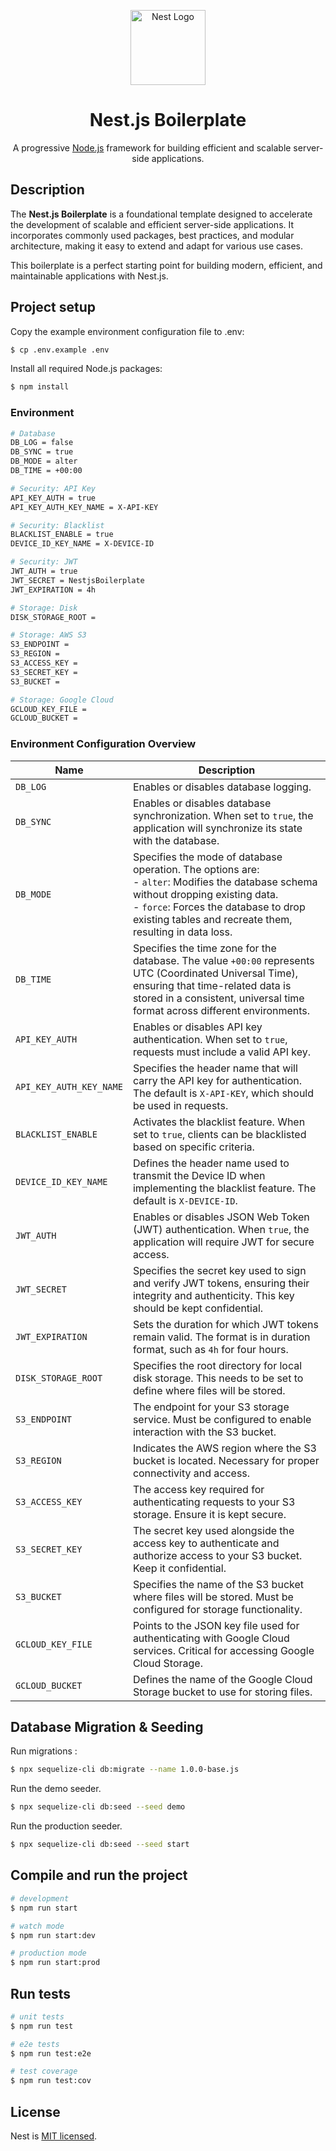 <p align="center">
  <a href="http://nestjs.com/" target="blank"><img src="https://nestjs.com/img/logo-small.svg" width="120" alt="Nest Logo" /></a>
</p>

<h1 align="center">Nest.js Boilerplate</h1>

<p align="center">A progressive <a href="http://nodejs.org" target="_blank">Node.js</a> framework for building efficient and scalable server-side applications.</p>

## Description

The **Nest.js Boilerplate** is a foundational template designed to accelerate the development of scalable and efficient server-side applications. It incorporates commonly used packages, best practices, and modular architecture, making it easy to extend and adapt for various use cases.

This boilerplate is a perfect starting point for building modern, efficient, and maintainable applications with Nest.js.

## Project setup

Copy the example environment configuration file to .env:

```bash
$ cp .env.example .env
```

Install all required Node.js packages:

```bash
$ npm install
```

### Environment

```bash
# Database
DB_LOG = false
DB_SYNC = true
DB_MODE = alter
DB_TIME = +00:00

# Security: API Key
API_KEY_AUTH = true
API_KEY_AUTH_KEY_NAME = X-API-KEY

# Security: Blacklist
BLACKLIST_ENABLE = true
DEVICE_ID_KEY_NAME = X-DEVICE-ID

# Security: JWT
JWT_AUTH = true
JWT_SECRET = NestjsBoilerplate
JWT_EXPIRATION = 4h

# Storage: Disk
DISK_STORAGE_ROOT =

# Storage: AWS S3
S3_ENDPOINT =
S3_REGION =
S3_ACCESS_KEY =
S3_SECRET_KEY =
S3_BUCKET =

# Storage: Google Cloud
GCLOUD_KEY_FILE =
GCLOUD_BUCKET =
```

### Environment Configuration Overview

| **Name**                | **Description**                                                                                                                                                                                                                                |
| ----------------------- | ---------------------------------------------------------------------------------------------------------------------------------------------------------------------------------------------------------------------------------------------- |
| `DB_LOG`                | Enables or disables database logging.                                                                                                                                                                                                          |
| `DB_SYNC`               | Enables or disables database synchronization. When set to `true`, the application will synchronize its state with the database.                                                                                                                |
| `DB_MODE`               | Specifies the mode of database operation. The options are: <br> - `alter`: Modifies the database schema without dropping existing data. <br> - `force`: Forces the database to drop existing tables and recreate them, resulting in data loss. |
| `DB_TIME`               | Specifies the time zone for the database. The value `+00:00` represents UTC (Coordinated Universal Time), ensuring that time-related data is stored in a consistent, universal time format across different environments.                      |
| `API_KEY_AUTH`          | Enables or disables API key authentication. When set to `true`, requests must include a valid API key.                                                                                                                                         |
| `API_KEY_AUTH_KEY_NAME` | Specifies the header name that will carry the API key for authentication. The default is `X-API-KEY`, which should be used in requests.                                                                                                        |
| `BLACKLIST_ENABLE`      | Activates the blacklist feature. When set to `true`, clients can be blacklisted based on specific criteria.                                                                                                                                    |
| `DEVICE_ID_KEY_NAME`    | Defines the header name used to transmit the Device ID when implementing the blacklist feature. The default is `X-DEVICE-ID`.                                                                                                                  |
| `JWT_AUTH`              | Enables or disables JSON Web Token (JWT) authentication. When `true`, the application will require JWT for secure access.                                                                                                                      |
| `JWT_SECRET`            | Specifies the secret key used to sign and verify JWT tokens, ensuring their integrity and authenticity. This key should be kept confidential.                                                                                                  |
| `JWT_EXPIRATION`        | Sets the duration for which JWT tokens remain valid. The format is in duration format, such as `4h` for four hours.                                                                                                                            |
| `DISK_STORAGE_ROOT`     | Specifies the root directory for local disk storage. This needs to be set to define where files will be stored.                                                                                                                                |
| `S3_ENDPOINT`           | The endpoint for your S3 storage service. Must be configured to enable interaction with the S3 bucket.                                                                                                                                         |
| `S3_REGION`             | Indicates the AWS region where the S3 bucket is located. Necessary for proper connectivity and access.                                                                                                                                         |
| `S3_ACCESS_KEY`         | The access key required for authenticating requests to your S3 storage. Ensure it is kept secure.                                                                                                                                              |
| `S3_SECRET_KEY`         | The secret key used alongside the access key to authenticate and authorize access to your S3 bucket. Keep it confidential.                                                                                                                     |
| `S3_BUCKET`             | Specifies the name of the S3 bucket where files will be stored. Must be configured for storage functionality.                                                                                                                                  |
| `GCLOUD_KEY_FILE`       | Points to the JSON key file used for authenticating with Google Cloud services. Critical for accessing Google Cloud Storage.                                                                                                                   |
| `GCLOUD_BUCKET`         | Defines the name of the Google Cloud Storage bucket to use for storing files.                                                                                                                                                                  |

## Database Migration & Seeding

Run migrations :

```bash
$ npx sequelize-cli db:migrate --name 1.0.0-base.js
```

Run the demo seeder.

```bash
$ npx sequelize-cli db:seed --seed demo
```

Run the production seeder.

```bash
$ npx sequelize-cli db:seed --seed start
```

## Compile and run the project

```bash
# development
$ npm run start

# watch mode
$ npm run start:dev

# production mode
$ npm run start:prod
```

## Run tests

```bash
# unit tests
$ npm run test

# e2e tests
$ npm run test:e2e

# test coverage
$ npm run test:cov
```

## License

Nest is [MIT licensed](./LICENSE).

